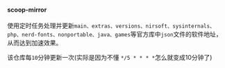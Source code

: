 #### scoop-mirror

使用定时任务处理并更新`main、extras、versions、nirsoft、sysinternals、php、nerd-fonts、nonportable、java、games`等官方库中`json`文件的软件地址，从而达到加速效果。

该仓库每`10`分钟更新一次(实际是因为不懂 `*/5 * * * *`怎么就变成10分钟了)
